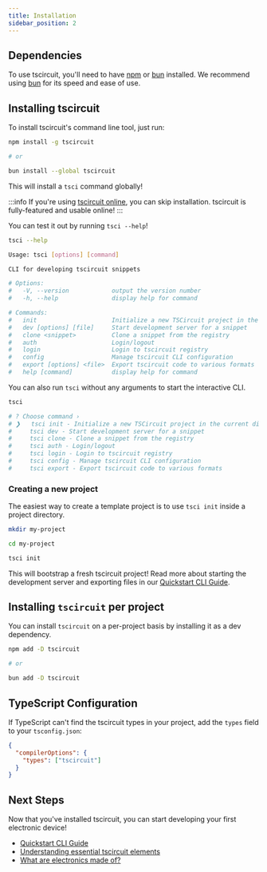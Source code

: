 ```yaml
---
title: Installation
sidebar_position: 2
---
```


## Dependencies

To use tscircuit, you'll need to have [npm](https://npmjs.com) or [bun](https://bun.sh) installed. We recommend using [bun](https://bun.sh) for its speed and ease of use.

## Installing tscircuit

To install tscircuit's command line tool, just run:

```bash
npm install -g tscircuit

# or

bun install --global tscircuit
```

This will install a `tsci` command globally!

:::info
If you're using [tscircuit online](https://tscircuit.com), you can skip installation. tscircuit is fully-featured and usable online!
:::

You can test it out by running `tsci --help`!

```bash
tsci --help

Usage: tsci [options] [command]

CLI for developing tscircuit snippets

# Options:
#   -V, --version            output the version number
#   -h, --help               display help for command

# Commands:
#   init                     Initialize a new TSCircuit project in the current directory
#   dev [options] [file]     Start development server for a snippet
#   clone <snippet>          Clone a snippet from the registry
#   auth                     Login/logout
#   login                    Login to tscircuit registry
#   config                   Manage tscircuit CLI configuration
#   export [options] <file>  Export tscircuit code to various formats
#   help [command]           display help for command
```

You can also run `tsci` without any arguments to start the interactive CLI.

```bash
tsci

# ? Choose command ›
# ❯   tsci init - Initialize a new TSCircuit project in the current directory
#     tsci dev - Start development server for a snippet
#     tsci clone - Clone a snippet from the registry
#     tsci auth - Login/logout
#     tsci login - Login to tscircuit registry
#     tsci config - Manage tscircuit CLI configuration
#     tsci export - Export tscircuit code to various formats
```

### Creating a new project

The easiest way to create a template project is to use `tsci init` inside a project directory.

```bash
mkdir my-project

cd my-project

tsci init
```

This will bootstrap a fresh tscircuit project! Read more about
starting the development server and exporting files in our
[Quickstart CLI Guide](./quickstart-cli.md).

## Installing `tscircuit` per project

You can install `tscircuit` on a per-project basis by installing it as a dev dependency.

```bash
npm add -D tscircuit

# or

bun add -D tscircuit
```

## TypeScript Configuration

If TypeScript can't find the tscircuit types in your project, add the `types` field to your `tsconfig.json`:

```json
{
  "compilerOptions": {
    "types": ["tscircuit"]
  }
}
```

## Next Steps

Now that you've installed tscircuit, you can start developing your first electronic device!

- [Quickstart CLI Guide](./quickstart-cli.md)
- [Understanding essential tscircuit elements](../guides/essential-elements.mdx)
- [What are electronics made of?](../building-electronics/what-are-electronics-made-of.mdx)
